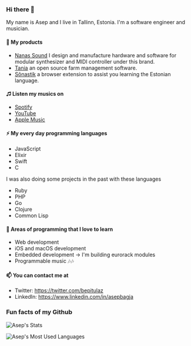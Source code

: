 ### Hi there 👋

My name is Asep and I live in Tallinn, Estonia. I'm a software engineer and musician.

#### 🔭 My products

- [Nanas Sound](https://www.nanassound.com) I design and manufacture hardware and software for modular synthesizer and MIDI controller under this brand.
- [Tania](https://usetania.org) an open source farm management software.
- [Sõnastik](https://www.sonastik.ee) a browser extension to assist you learning the Estonian language.

#### ♫ Listen my musics on

- [Spotify](https://open.spotify.com/artist/3ZluC2z0z35Pdv8Aky7qMx?si=EmZEkEaiSBKZrmd6_NbXgw)
- [YouTube](https://www.youtube.com/@bepitulaz)
- [Apple Music](https://music.apple.com/ee/artist/asep-bagja/1650464458)

#### ⚡ My every day programming languages

- JavaScript
- Elixir
- Swift
- C

I was also doing some projects in the past with these languages
- Ruby
- PHP
- Go
- Clojure
- Common Lisp

#### 🌱 Areas of programming that I love to learn

- Web development
- iOS and macOS development
- Embedded development -> I'm building eurorack modules
- Programmable music 🎶🎶

#### 📫 You can contact me at
- Twitter: https://twitter.com/bepitulaz
- LinkedIn: https://www.linkedin.com/in/asepbagja

### Fun facts of my Github
![Asep's Stats](https://github-readme-stats.vercel.app/api?username=bepitulaz&show_icons=true)

![Asep's Most Used Languages](https://github-readme-stats.vercel.app/api/top-langs/?username=bepitulaz&theme=blue-green)
<!--
Fact

**bepitulaz/bepitulaz** is a ✨ _special_ ✨ repository because its `README.md` (this file) appears on your GitHub profile.

Here are some ideas to get you started:

- 🔭 I’m currently working on ...
- 🌱 I’m currently learning ...
- 👯 I’m looking to collaborate on ...
- 🤔 I’m looking for help with ...
- 💬 Ask me about ...
- 📫 How to reach me: ...
- 😄 Pronouns: ...
- ⚡ Fun fact: ...
-->
